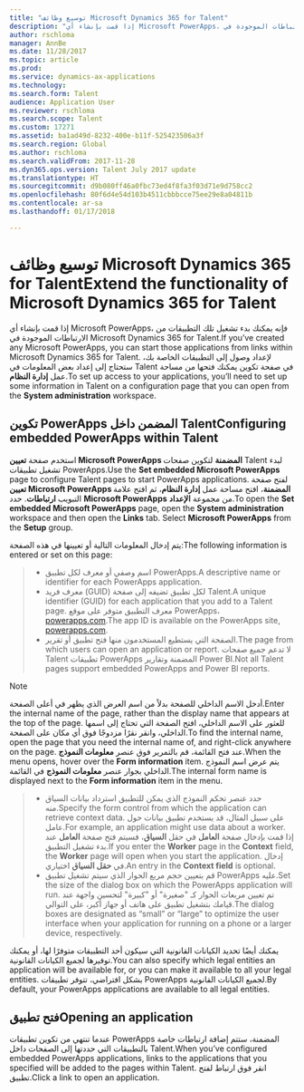 ```yaml
---
title: "توسيع وظائف Microsoft Dynamics 365 for Talent"
description: "إذا قمت بإنشاء أي Microsoft PowerApps، فإنه يمكنك بدء تشغيل تلك التطبيقات من الارتباطات الموجودة في Microsoft Dynamics 365 for Talent."
author: rschloma
manager: AnnBe
ms.date: 11/28/2017
ms.topic: article
ms.prod: 
ms.service: dynamics-ax-applications
ms.technology: 
ms.search.form: Talent
audience: Application User
ms.reviewer: rschloma
ms.search.scope: Talent
ms.custom: 17271
ms.assetid: ba1ad49d-8232-400e-b11f-525423506a3f
ms.search.region: Global
ms.author: rschloma
ms.search.validFrom: 2017-11-28
ms.dyn365.ops.version: Talent July 2017 update
ms.translationtype: HT
ms.sourcegitcommit: d9b080ff46a0fbc73ed4f8fa3f03d71e9d758cc2
ms.openlocfilehash: 80f6d4e54d103b4511cbbbcce75ee29e8a04811b
ms.contentlocale: ar-sa
ms.lasthandoff: 01/17/2018

---
```

# <a name="extend-the-functionality-of-microsoft-dynamics-365-for-talent"></a><span data-ttu-id="40875-103">توسيع وظائف Microsoft Dynamics 365 for Talent</span><span class="sxs-lookup"><span data-stu-id="40875-103">Extend the functionality of Microsoft Dynamics 365 for Talent</span></span>
<span data-ttu-id="40875-104">إذا قمت بإنشاء أي Microsoft PowerApps، فإنه يمكنك بدء تشغيل تلك التطبيقات من الارتباطات الموجودة في Microsoft Dynamics 365 for Talent.</span><span class="sxs-lookup"><span data-stu-id="40875-104">If you’ve created any Microsoft PowerApps, you can start those applications from links within Microsoft Dynamics 365 for Talent.</span></span> <span data-ttu-id="40875-105">لإعداد وصول إلى التطبيقات الخاصة بك، ستحتاج إلى إعداد بعض المعلومات في Talent في صفحة تكوين يمكنك فتحها من مساحة عمل **إدارة النظام**.</span><span class="sxs-lookup"><span data-stu-id="40875-105">To set up access to your applications, you’ll need to set up some information in Talent on a configuration page that you can open from the **System administration** workspace.</span></span>

## <a name="configuring-embedded-powerapps-within-talent"></a><span data-ttu-id="40875-106">تكوين PowerApps المضمن داخل Talent</span><span class="sxs-lookup"><span data-stu-id="40875-106">Configuring embedded PowerApps within Talent</span></span>
<span data-ttu-id="40875-107">استخدم صفحة **تعيين Microsoft PowerApps المضمنة** لتكوين صفحات Talent لبدء تشغيل تطبيقات PowerApps.</span><span class="sxs-lookup"><span data-stu-id="40875-107">Use the **Set embedded Microsoft PowerApps** page to configure Talent pages to start PowerApps applications.</span></span> <span data-ttu-id="40875-108">لفتح صفحة **تعيين Microsoft PowerApps المضمنة**، افتح مساحة عمل **إدارة النظام**، ثم افتح علامة التبويب **ارتباطات**. حدد **Microsoft PowerApps** من مجموعة **الإعداد**.</span><span class="sxs-lookup"><span data-stu-id="40875-108">To open the **Set embedded Microsoft PowerApps** page, open the **System administration** workspace and then open the **Links** tab. Select **Microsoft PowerApps** from the **Setup** group.</span></span> 

<span data-ttu-id="40875-109">يتم إدخال المعلومات التالية أو تعيينها في هذه الصفحة:</span><span class="sxs-lookup"><span data-stu-id="40875-109">The following information is entered or set on this page:</span></span> 

> - <span data-ttu-id="40875-110">اسم وصفي أو معرف لكل تطبيق PowerApps.</span><span class="sxs-lookup"><span data-stu-id="40875-110">A descriptive name or identifier for each PowerApps application.</span></span>
> - <span data-ttu-id="40875-111">معرف فريد (GUID) لكل تطبيق تضيفه إلى صفحة Talent.</span><span class="sxs-lookup"><span data-stu-id="40875-111">A unique identifier (GUID) for each application that you add to a Talent page.</span></span> <span data-ttu-id="40875-112">معرف التطبيق متوفر على موقع PowerApps، [powerapps.com](http://powerapps.com/).</span><span class="sxs-lookup"><span data-stu-id="40875-112">The app ID is available on the PowerApps site, [powerapps.com](http://powerapps.com/).</span></span> 
> - <span data-ttu-id="40875-113">الصفحة التي يستطيع المستخدمون منها فتح تطبيق أو تقرير.</span><span class="sxs-lookup"><span data-stu-id="40875-113">The page from which users can open an application or report.</span></span> <span data-ttu-id="40875-114">لا تدعم جميع صفحات Talent تطبيقات PowerApps المضمنة وتقارير Power BI.</span><span class="sxs-lookup"><span data-stu-id="40875-114">Not all Talent pages support embedded PowerApps and Power BI reports.</span></span> 

 > [!NOTE]
 >  <span data-ttu-id="40875-115">أدخل الاسم الداخلي للصفحة بدلاً من اسم العرض الذي يظهر في أعلى الصفحة.</span><span class="sxs-lookup"><span data-stu-id="40875-115">Enter the internal name of the page, rather than the display name that appears at the top of the page.</span></span> <span data-ttu-id="40875-116">للعثور على الاسم الداخلي، افتح الصفحة التي تحتاج إلى اسمها الداخلي، وانقر نقرًا مزدوجًا فوق أي مكان على الصفحة.</span><span class="sxs-lookup"><span data-stu-id="40875-116">To find the internal name, open the page that you need the internal name of, and right-click anywhere on the page.</span></span> <span data-ttu-id="40875-117">عند فتح القائمة، قم بالتمرير فوق عنصر **معلومات النموذج**.</span><span class="sxs-lookup"><span data-stu-id="40875-117">When the menu opens, hover over the **Form information** item.</span></span> <span data-ttu-id="40875-118">يتم عرض اسم النموذج الداخلي بجوار عنصر **معلومات النموذج** في القائمة.</span><span class="sxs-lookup"><span data-stu-id="40875-118">The internal form name is displayed next to the **Form information** item in the menu.</span></span>
 
> - <span data-ttu-id="40875-119">حدد عنصر تحكم النموذج الذي يمكن للتطبيق استرداد بيانات السياق منه.</span><span class="sxs-lookup"><span data-stu-id="40875-119">Specify the form control from which the application can retrieve context data.</span></span> <span data-ttu-id="40875-120">على سبيل المثال، قد يستخدم تطبيق بيانات حول عامل.</span><span class="sxs-lookup"><span data-stu-id="40875-120">For example, an application might use data about a worker.</span></span> <span data-ttu-id="40875-121">إذا قمت بإدخال صفحة **العامل** في حقل **السياق**، فسيتم فتح صفحة **العامل** عند بدء تشغيل التطبيق.</span><span class="sxs-lookup"><span data-stu-id="40875-121">If you enter the **Worker** page in the **Context** field, the **Worker** page will open when you start the application.</span></span> <span data-ttu-id="40875-122">إدخال في **حقل السياق** اختياري.</span><span class="sxs-lookup"><span data-stu-id="40875-122">An entry in the **Context field** is optional.</span></span> 
> - <span data-ttu-id="40875-123">قم بتعيين حجم مربع الحوار الذي سيتم تشغيل تطبيق PowerApps عليه.</span><span class="sxs-lookup"><span data-stu-id="40875-123">Set the size of the dialog box on which the PowerApps application will run.</span></span> <span data-ttu-id="40875-124">تم تعيين مربعات الحوار كـ "صغيرة" أو "كبيرة" لتحسين واجهة عند قيامك بتشغيل تطبيق على هاتف أو جهاز أكبر، على التوالي.</span><span class="sxs-lookup"><span data-stu-id="40875-124">The dialog boxes are designated as “small” or “large” to optimize the user interface when your application for running on a phone or a larger device, respectively.</span></span> 

<span data-ttu-id="40875-125">يمكنك أيضًا تحديد الكيانات القانونية التي سيكون أحد التطبيقات متوفرًا لها، أو يمكنك توفيرها لجميع الكيانات القانونية.</span><span class="sxs-lookup"><span data-stu-id="40875-125">You can also specify which legal entities an application will be available for, or you can make it available to all your legal entities.</span></span> <span data-ttu-id="40875-126">بشكل افتراضي، تتوفر تطبيقات PowerApps لجميع الكيانات القانونية.</span><span class="sxs-lookup"><span data-stu-id="40875-126">By default, your PowerApps applications are available to all legal entities.</span></span>

## <a name="opening-an-application"></a><span data-ttu-id="40875-127">فتح تطبيق</span><span class="sxs-lookup"><span data-stu-id="40875-127">Opening an application</span></span>
<span data-ttu-id="40875-128">عندما تنتهي من تكوين تطبيقات PowerApps المضمنة، ستتم إضافة ارتباطات خاصة بالتطبيقات التي حددتها إلى الصفحات داخل Talent.</span><span class="sxs-lookup"><span data-stu-id="40875-128">When you’ve configured embedded PowerApps applications, links to the applications that you specified will be added to the pages within Talent.</span></span> <span data-ttu-id="40875-129">انقر فوق ارتباط لفتح تطبيق.</span><span class="sxs-lookup"><span data-stu-id="40875-129">Click a link to open an application.</span></span> 



